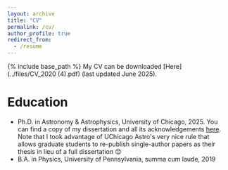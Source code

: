 ```yaml
---
layout: archive
title: "CV"
permalink: /cv/
author_profile: true
redirect_from:
  - /resume
---
```


{% include base_path %}
My CV can be downloaded [Here](../files/CV_2020 (4).pdf) (last updated June 2025). 

Education
======
* Ph.D. in Astronomy & Astrophysics, University of Chicago, 2025. You can find a copy of my dissertation and all its acknowledgements [here](https://knowledge.uchicago.edu/record/15515?v=pdf). Note that I took advantage of UChicago Astro's very nice rule that allows graduate students to re-publish single-author papers as their thesis in lieu of a full dissertation 😊
* B.A. in Physics, University of Pennsylvania, summa cum laude, 2019
  

